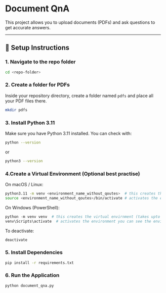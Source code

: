 # Document QnA

This project allows you to upload documents (PDFs) and ask questions to get accurate answers.

---

## 📂 Setup Instructions

### 1. Navigate to the repo folder

```bash
cd <repo-folder>
```

### 2. Create a folder for PDFs
Inside your repository directory, create a folder named `pdfs` and place all your PDF files there.

```bash
mkdir pdfs
```
### 3. Install Python 3.11

Make sure you have Python 3.11 installed.
You can check with:

```bash
python --version
```
or
```bash
python3 --version
```
### 4.Create a Virtual Environment (Optional best practise)
On macOS / Linux:
```bash
python3.11 -m venv <environment_name_without_qoutes>  # this creates the virtual envirnment (takes upto 1 min)
source <environment_name_without_qoutes>/bin/activate # activates the environment you can see the environment name in terminal
```

On Windows (PowerShell):
```powershell
python -m venv venv  # this creates the virtual envirnment (takes upto 1 min)
venv\Scripts\activate  # activates the environment you can see the environment name in terminal
```
To deactivate:
```bash
deactivate
```
### 5. Install Dependencies
```bash
pip install -r requirements.txt
```

### 6. Run the Application
```bash
python document_qna.py
```



